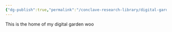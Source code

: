```yaml
---
{"dg-publish":true,"permalink":"/conclave-research-library/digital-garden-home/","tags":["gardenEntry"]}
---
```


This is the home of my digital garden woo
